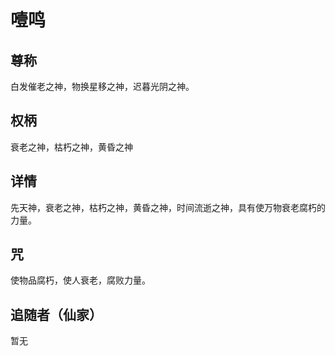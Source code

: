 # 噎鸣
## 尊称

白发催老之神，物换星移之神，迟暮光阴之神。
## 权柄

衰老之神，枯朽之神，黄昏之神

## 详情

先天神，衰老之神，枯朽之神，黄昏之神，时间流逝之神，具有使万物衰老腐朽的力量。

## 咒

使物品腐朽，使人衰老，腐败力量。

## 追随者（仙家）

暂无